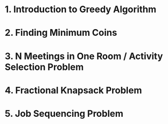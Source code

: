 # 1. Introduction to Greedy Algorithm

# 2. Finding Minimum Coins

# 3. N Meetings in One Room / Activity Selection Problem

# 4. Fractional Knapsack Problem

# 5. Job Sequencing Problem

